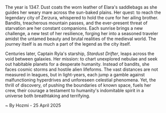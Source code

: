 
The year is 1347.  Dust coats the worn leather of Elara's saddlebags as she guides her weary mare across the sun-baked plains.  Her quest: to reach the legendary city of Zerzura, whispered to hold the cure for her ailing brother.  Bandits, treacherous mountain passes, and the ever-present threat of starvation are her constant companions.  Each sunrise brings a new challenge, a new test of her resilience, forging her into a seasoned traveler amidst the untamed beauty and brutal realities of the medieval world.  The journey itself is as much a part of the legend as the city itself.

Centuries later, Captain Ryla's starship, *Stardust Drifter*, leaps across the void between galaxies.  Her mission: to chart unexplored nebulae and seek out habitable planets for a desperate humanity.  Instead of bandits, she faces cosmic storms and hostile alien lifeforms.  The vast distances are not measured in leagues, but in light-years, each jump a gamble against malfunctioning hyperdrives and unforeseen celestial phenomena.  Yet, the thrill of discovery, of pushing the boundaries of known space, fuels her crew, their courage a testament to humanity's indomitable spirit in a universe both breathtaking and terrifying.

~ By Hozmi - 25 April 2025
